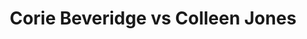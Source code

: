 ---
title: Corie Beveridge vs Colleen Jones
player1:
  name: Beveridge, Corie
  percent: 83
  wins: 2
  losses: 0
player2:
  name: Jones, Colleen
  percent: 74
  wins: 0
  losses: 2
games:
- player1:
    team: 'ON'
    position: Second
    percent: 84
    win: 1
    loss: 0
  player2:
    team: NS
    position: Fourth
    percent: 73
    win: 0
    loss: 1
  event: Hearts
  year: 1996
  draw: Round Robin(6)
  score: ON 9 - NS 4
- player1:
    team: CA
    position: Second
    percent: 83
    win: 1
    loss: 0
  player2:
    team: NS
    position: Fourth
    percent: 76
    win: 0
    loss: 1
  event: Hearts
  year: 1997
  draw: Round Robin(16)
  score: NS 7 - CA 8
- player1:
    team: FRA
    position: Second
    percent: 88
    win: 0
    loss: 1
  player2:
    team: JON
    position: Fourth
    percent: 90
    win: 1
    loss: 0
  event: Trials (Women)
  year: 2001
  draw: Round Robin(8)
  score: JON 7 - FRA 3
---